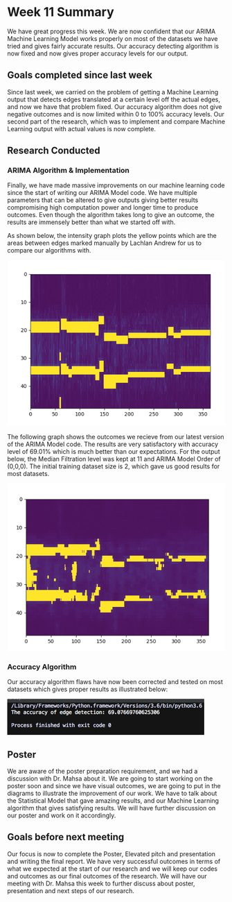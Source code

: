 # Week 11 Summary
We have great progress this week. We are now confident that our ARIMA Machine Learning Model works properly on most of the datasets we have tried and gives fairly accurate results. Our accuracy detecting algorithm is now fixed and now gives proper accuracy levels for our output. 

## Goals completed since last week
Since last week, we carried on the problem of getting a Machine Learning output that detects edges translated at a certain level off the actual edges, and now we have that problem fixed. Our accuracy algorithm does not give negative outcomes and is now limited within 0 to 100% accuracy levels. Our second part of the research, which was to implement and compare Machine Learning output with actual values is now complete.

## Research Conducted

### ARIMA Algorithm & Implementation
Finally, we have made massive improvements on our machine learning code since the start of writing our ARIMA Model code. We have multiple parameters that can be altered to give outputs giving better results compromising high computation power and longer time to produce outcomes. Even though the algorithm takes long to give an outcome, the results are immensely better than what we started off with. 

As shown below, the intensity graph plots the yellow points which are the areas between edges marked manually by Lachlan Andrew for us to compare our algorithms with.

![Python Script Edge Detection](/images/week10_savedrect.png)

The following graph shows the outcomes we recieve from our latest version of the ARIMA Model code. The results are very satisfactory with accuracy level of 69.01% which is much better than our expectations. For the output below, the Median Filtration level was kept at 11 and ARIMA Model Order of (0,0,0). The initial training dataset size is 2, which gave us good results for most datasets.

![Python Script Edge Detection](/images/week11_predicted.png)

### Accuracy Algorithm
Our accuracy algorithm flaws have now been corrected and tested on most datasets which gives proper results as illustrated below:

![Python Script Edge Detection](/images/week11_accuracyoutput.png)

## Poster
We are aware of the poster preparation requirement, and we had a discussion with Dr. Mahsa about it. We are going to start working on the poster soon and since we have visual outcomes, we are going to put in the diagrams to illustrate the improvement of our work. We have to talk about the Statistical Model that gave amazing results, and our Machine Learning algorithm that gives satisfying results. We will have further discussion on our poster and work on it accordingly.

## Goals before next meeting
Our focus is now to complete the Poster, Elevated pitch and presentation and writing the final report. We have very successful outcomes in terms of what we expected at the start of our research and we will keep our codes and outcomes as our final outcomes of the research. We will have our meeting with Dr. Mahsa this week to further discuss about poster, presentation and next steps of our research.

